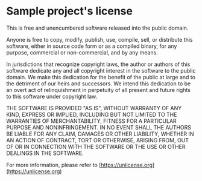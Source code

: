 # Sample project's license

This is free and unencumbered software released into the public domain.

Anyone is free to copy, modify, publish, use, compile, sell, or distribute this 
software, either in source code form or as a compiled binary, for any purpose, 
commercial or non-commercial, and by any means.

In jurisdictions that recognize copyright laws, the author or authors of this 
software dedicate any and all copyright interest in the software to the public 
domain. We make this dedication for the benefit of the public at large and to 
the detriment of our heirs and successors. We intend this dedication to be an 
overt act of relinquishment in perpetuity of all present and future rights to 
this software under copyright law.

THE SOFTWARE IS PROVIDED "AS IS", WITHOUT WARRANTY OF ANY KIND, EXPRESS OR 
IMPLIED, INCLUDING BUT NOT LIMITED TO THE WARRANTIES OF MERCHANTABILITY, FITNESS 
FOR A PARTICULAR PURPOSE AND NONINFRINGEMENT. IN NO EVENT SHALL THE AUTHORS BE 
LIABLE FOR ANY CLAIM, DAMAGES OR OTHER LIABILITY, WHETHER IN AN ACTION OF 
CONTRACT, TORT OR OTHERWISE, ARISING FROM, OUT OF OR IN CONNECTION WITH THE 
SOFTWARE OR THE USE OR OTHER DEALINGS IN THE SOFTWARE.

For more information, please refer to [https://unlicense.org](https://unlicense.org)
